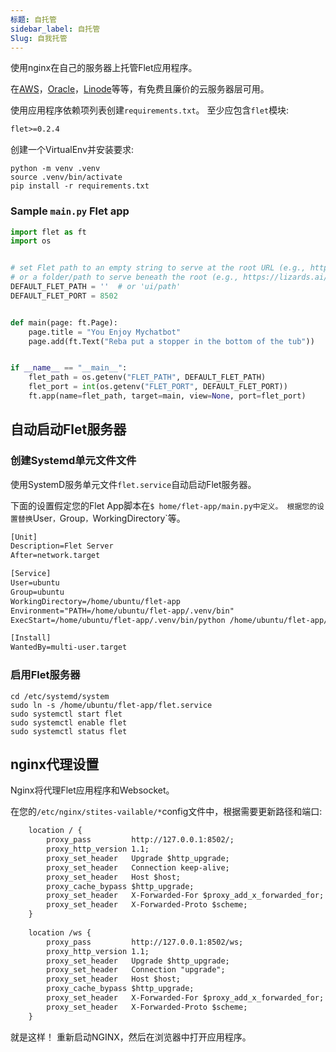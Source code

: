 ```yaml
---
标题: 自托管
sidebar_label: 自托管
Slug: 自我托管
---
```

使用nginx在自己的服务器上托管Flet应用程序。

在[AWS](https://aws.amazon.com/free/)，[Oracle](https://www.oracle.com/cloud/free/)，[Linode](https://www.linode.com/pricing/)等等，有免费且廉价的云服务器层可用。

使用应用程序依赖项列表创建`requirements.txt`。 至少应包含`flet`模块: 

```txt
flet>=0.2.4
```

创建一个VirtualEnv并安装要求: 

    python -m venv .venv
    source .venv/bin/activate
    pip install -r requirements.txt

### Sample `main.py` Flet app

```python
import flet as ft
import os


# set Flet path to an empty string to serve at the root URL (e.g., https://lizards.ai/)
# or a folder/path to serve beneath the root (e.g., https://lizards.ai/ui/path
DEFAULT_FLET_PATH = ''  # or 'ui/path'
DEFAULT_FLET_PORT = 8502


def main(page: ft.Page):
    page.title = "You Enjoy Mychatbot"
    page.add(ft.Text("Reba put a stopper in the bottom of the tub"))


if __name__ == "__main__":
    flet_path = os.getenv("FLET_PATH", DEFAULT_FLET_PATH)
    flet_port = int(os.getenv("FLET_PORT", DEFAULT_FLET_PORT))
    ft.app(name=flet_path, target=main, view=None, port=flet_port)
``` 

## 自动启动Flet服务器

### 创建Systemd单元文件文件

使用SystemD服务单元文件`flet.service`自动启动Flet服务器。

下面的设置假定您的Flet App脚本在`$ home/flet-app/main.py中定义。 根据您的设置替换`User`，`Group`，`WorkingDirectory`等。

```txt
[Unit]
Description=Flet Server
After=network.target

[Service]
User=ubuntu
Group=ubuntu
WorkingDirectory=/home/ubuntu/flet-app
Environment="PATH=/home/ubuntu/flet-app/.venv/bin"
ExecStart=/home/ubuntu/flet-app/.venv/bin/python /home/ubuntu/flet-app/main.py

[Install]
WantedBy=multi-user.target
``` 

### 启用Flet服务器

```
cd /etc/systemd/system
sudo ln -s /home/ubuntu/flet-app/flet.service
sudo systemctl start flet
sudo systemctl enable flet
sudo systemctl status flet
``` 

##  nginx代理设置

Nginx将代理Flet应用程序和Websocket。

在您的`/etc/nginx/stites-vailable/*`config文件中，根据需要更新路径和端口: 

```txt
    location / {
        proxy_pass         http://127.0.0.1:8502/;
        proxy_http_version 1.1;
        proxy_set_header   Upgrade $http_upgrade;
        proxy_set_header   Connection keep-alive;
        proxy_set_header   Host $host;
        proxy_cache_bypass $http_upgrade;
        proxy_set_header   X-Forwarded-For $proxy_add_x_forwarded_for;
        proxy_set_header   X-Forwarded-Proto $scheme;
    }
  
    location /ws {
        proxy_pass         http://127.0.0.1:8502/ws;
        proxy_http_version 1.1;
        proxy_set_header   Upgrade $http_upgrade;
        proxy_set_header   Connection "upgrade";
        proxy_set_header   Host $host;
        proxy_cache_bypass $http_upgrade;
        proxy_set_header   X-Forwarded-For $proxy_add_x_forwarded_for;
        proxy_set_header   X-Forwarded-Proto $scheme;
    }
```

就是这样！ 重新启动NGINX，然后在浏览器中打开应用程序。